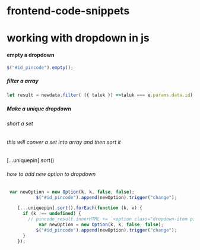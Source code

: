 # frontend-code-snippets


# working with dropdown in js

#### empty a dropdown

```javascript
$("#id_pincode").empty();
```

##### filter a array

```javascript
let result = newdata.filter( ({ taluk }) =>taluk === e.params.data.id);
```

##### Make a unique dropdown

######  short a set

###### this will conver a set into array and then sort it

 [...uniquepin].sort()
###### how to add new option to dropdown

```javascript
 var newOption = new Option(k, k, false, false);
           $("#id_pincode").append(newOption).trigger("change");
```

```javascript
    [...uniquepin].sort().forEach(function (k, v) {
      if (k !== undefined) {
        // pincode_result.innerHTML += `<option class="dropdown-item pitems" value="${k}">${k}</option>`;
            var newOption = new Option(k, k, false, false);
           $("#id_pincode").append(newOption).trigger("change");
      }
    });
```


